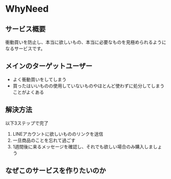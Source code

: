 # WhyNeed

## サービス概要
衝動買いを防止し、本当に欲しいもの、本当に必要なものを見極められるようになるサービスです。

## メインのターゲットユーザー
- よく衝動買いをしてしまう
- 買ったはいいものの使用していないものやほとんど使わずに処分してしまうことがよくある

## 解決方法
以下3ステップで完了
1. LINEアカウントに欲しいもののリンクを送信
2. 一旦商品のことを忘れて過ごす
3. 1週間後に来るメッセージを確認し、それでも欲しい場合のみ購入しましょう

## なぜこのサービスを作りたいのか